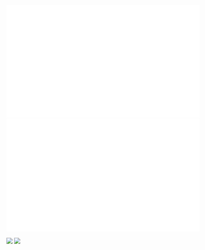 ![](https://raw.githubusercontent.com/aadit2805/github-stats/master/generated/overview.svg#gh-dark-mode-only)
![](https://raw.githubusercontent.com/aadit2805/github-stats/master/generated/overview.svg#gh-light-mode-only)

![](https://raw.githubusercontent.com/username/github-stats/master/generated/languages.svg#gh-dark-mode-only)
![](https://raw.githubusercontent.com/username/github-stats/master/generated/languages.svg#gh-light-mode-only)